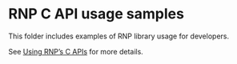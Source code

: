 # RNP C API usage samples

This folder includes examples of RNP library usage for developers.

See [Using RNP’s C APIs](/docs/c-usage.adoc) for more details.
